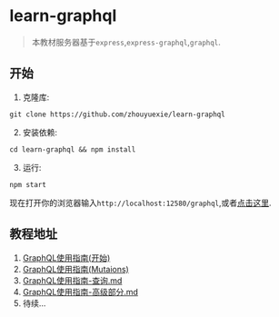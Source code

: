 # learn-graphql

> 本教材服务器基于`express`,`express-graphql`,`graphql`.

## 开始

1. 克隆库:

```shell
git clone https://github.com/zhouyuexie/learn-graphql
```

2. 安装依赖:

```shell
cd learn-graphql && npm install
```

3. 运行:

```shell
npm start
```

现在打开你的浏览器输入`http://localhost:12580/graphql`,或者[点击这里](http://localhost:12580/graphql).

## 教程地址

1. [GraphQL使用指南(开始)](https://github.com/zhouyuexie/learn-graphql/blob/master/GraphQL%E4%BD%BF%E7%94%A8%E6%8C%87%E5%8D%97-%E5%BC%80%E5%A7%8B.md)
2. [GraphQL使用指南(Mutaions)](https://github.com/zhouyuexie/learn-graphql/blob/master/GraphQL%E4%BD%BF%E7%94%A8%E6%8C%87%E5%8D%97-%E4%BF%AE%E6%94%B9.md)
3. [GraphQL使用指南-查询.md	](https://github.com/zhouyuexie/learn-graphql/blob/master/GraphQL%E4%BD%BF%E7%94%A8%E6%8C%87%E5%8D%97-%E6%9F%A5%E8%AF%A2.md)
4. [GraphQL使用指南-高级部分.md	](https://github.com/zhouyuexie/learn-graphql/blob/master/GraphQL%E4%BD%BF%E7%94%A8%E6%8C%87%E5%8D%97-%E9%AB%98%E7%BA%A7%E9%83%A8%E5%88%86.md)
5. 待续...
